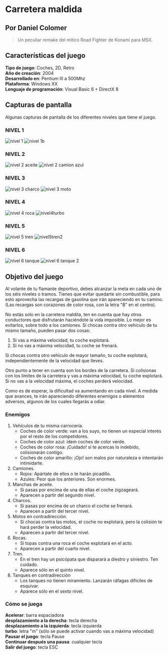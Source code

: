 # Carretera maldida
## Por Daniel Colomer
> Un peculiar remake del mítico Road Fighter de Konami para MSX.

## Características del juego
**Tipo de juego**: Coches, 2D, Retro  
**Año de creación**: 2004  
**Desarrollado en**: Pentium III a 500Mhz  
**Plataforma**: Windows XX  
**Lenguaje de programación**: Visual Basic 6 + DirectX 8  

## Capturas de pantalla
Algunas capturas de pantalla de los diferentes niveles que tiene el juego.  

### NIVEL 1
![nivel 1](https://github.com/dcolomer/carretera-maldita/blob/master/imagenes/niveles/nivel1.jpg)
![nivel 1b](https://github.com/dcolomer/carretera-maldita/blob/master/imagenes/niveles/nivel1b.jpg)

### NIVEL 2
![nivel 2 aceite](https://github.com/dcolomer/carretera-maldita/blob/master/imagenes/niveles/nivel2aceite.jpg)
![nivel 2 camion azul](https://github.com/dcolomer/carretera-maldita/blob/master/imagenes/niveles/nivel2camionazul.jpg)

### NIVEL 3
![nivel 3 charco](https://github.com/dcolomer/carretera-maldita/blob/master/imagenes/niveles/nivel3charco.jpg)
![nivel 3 moto](https://github.com/dcolomer/carretera-maldita/blob/master/imagenes/niveles/nivel3moto.jpg)

### NIVEL 4
![nivel 4 roca](https://github.com/dcolomer/carretera-maldita/blob/master/imagenes/niveles/nivel4roca.jpg)
![nivel4turbo](https://github.com/dcolomer/carretera-maldita/blob/master/imagenes/niveles/nivel4turbo.jpg)

### NIVEL 5
![nivel 5 tren](https://github.com/dcolomer/carretera-maldita/blob/master/imagenes/niveles/nivel5tren.jpg)
![nivel5tren2](https://github.com/dcolomer/carretera-maldita/blob/master/imagenes/niveles/nivel5tren2.jpg)

### NIVEL 6
![nivel 6 tanque](https://github.com/dcolomer/carretera-maldita/blob/master/imagenes/niveles/nivel6tanque.jpg)
![nivel 6 tanque 2](https://github.com/dcolomer/carretera-maldita/blob/master/imagenes/niveles/nivel6tanque2.jpg)

## Objetivo del juego
Al volante de tu flamante deportivo, debes alcanzar la meta en cada uno de los séis niveles o tramos.
Tienes que evitar quedarte sin combustible, para esto aprovecha las recargas de gasolina que irán apareciendo en tu camino.
(Las recargas son corazones de color rosa, con la letra "B" en el centro).

No estás solo en la carretera maldita, ten en cuenta que hay otros conductores que disfrutarán haciéndote la vida imposible. Lo mejor es evítarlos, sobre todo a los camiones. 
Si chocas contra otro vehículo de tu mismo tamaño, pueden pasar dos cosas:
1. Si vas a máxima velocidad, tu coche explotará.
2. Si no vas a máxima velocidad, tu coche se frenará.

Si chocas contra otro vehículo de mayor tamaño, tu coche explotará, independientemente de la velocidad que lleves.

Otro punto a tener en cuenta son los bordes de la carretera. Si colisionas con los límites de la carretera y vas a máxima velocidad, tu coche explotará. Si no vas a la velocidad máxima, el coches perderá velocidad.

Como es de esperar, la dificultad va aumentando en cada nivel. A medida que avances, te irán apareciendo diferentes enemigos o elementos adversos, algunos de los cuales llegarás a odiar.

### Enemigos
1. Vehículos de tu misma carrocería.
    - Coches de color verde: van a los suyo, no tienen un especial interés por el resto de los competidores.
    - Coches de color azul: ídem coches de color verde.
    - Coches de color rosa: ¡Cuidado! si te acercas lo indebido, colisionarán contigo.
    - Coches de color amarillo: ¡Ojo! son malos por naturaleza e intentarán intimidarte.
2. Camiones.
    - Rojos: Apártate de ellos o te harán picadillo.
    - Azules: Peor que los anteriores. Son enormes.
3. Manchas de aceite.
    - Si pasas por encima de una de ellas el coche zigzageará.
    - Aparecen a partir del segundo nivel.
4. Charcos.
    - Si pasas por encima de un charco el coche se frenará.
    - Aparecen a partir del tercer nivel.
5.  Motos en contradirección.
    - Si chocas contra las motos, el coche no explotará, pero la colisión te hará perder la velocidad.
    - Aparecen a partir del tercer nivel.
6. Rocas.
    - Si topas contra una roca el coche explotará en el acto.
    - Aparecen a partir del cuarto nivel.
7. Tren.
    - En el tren hay un psicópata que disparará a diestro y siniestro. Ten cuidado.
    - Aparece sólo en el quinto nivel.
8.  Tanques en contradirección
    - Los tanques no tienen miramiento. Lanzarán ráfagas difíciles de esquivar.
    - Aparece sólo en el sexto nivel.

### Cómo se juega
**Acelerar**: barra espaciadora  
**desplazamiento a la derecha**: tecla derecha  
**desplazamiento a la izquierda**: tecla izquierda  
**turbo**: letra "m" (sólo se puede activar cuando vas a máxima velocidad)  
**Pausar el juego**: tecla Pause  
**Continuar después una pausa**: cualquier tecla  
**Salir del juego**: tecla ESC  
















